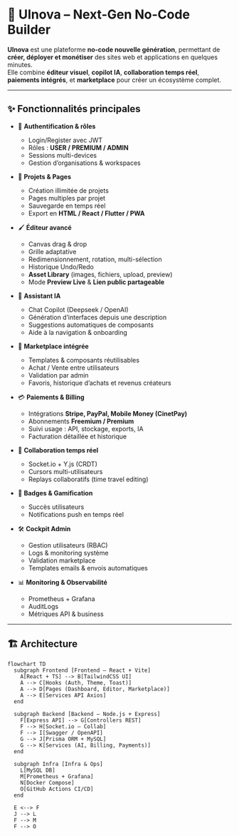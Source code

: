# 🌌 UInova – Next-Gen No-Code Builder

**UInova** est une plateforme **no-code nouvelle génération**, permettant de **créer, déployer et monétiser** des sites web et applications en quelques minutes.  
Elle combine **éditeur visuel**, **copilot IA**, **collaboration temps réel**, **paiements intégrés**, et **marketplace** pour créer un écosystème complet.  

---

## ✨ Fonctionnalités principales

- 🔑 **Authentification & rôles**
  - Login/Register avec JWT
  - Rôles : **USER / PREMIUM / ADMIN**
  - Sessions multi-devices
  - Gestion d’organisations & workspaces

- 📂 **Projets & Pages**
  - Création illimitée de projets
  - Pages multiples par projet
  - Sauvegarde en temps réel
  - Export en **HTML / React / Flutter / PWA**

- 🖌️ **Éditeur avancé**
  - Canvas drag & drop
  - Grille adaptative
  - Redimensionnement, rotation, multi-sélection
  - Historique Undo/Redo
  - **Asset Library** (images, fichiers, upload, preview)
  - Mode **Preview Live** & **Lien public partageable**

- 🤖 **Assistant IA**
  - Chat Copilot (Deepseek / OpenAI)
  - Génération d’interfaces depuis une description
  - Suggestions automatiques de composants
  - Aide à la navigation & onboarding

- 🛒 **Marketplace intégrée**
  - Templates & composants réutilisables
  - Achat / Vente entre utilisateurs
  - Validation par admin
  - Favoris, historique d’achats et revenus créateurs

- 💳 **Paiements & Billing**
  - Intégrations **Stripe, PayPal, Mobile Money (CinetPay)**
  - Abonnements **Freemium / Premium**
  - Suivi usage : API, stockage, exports, IA
  - Facturation détaillée et historique

- 🤝 **Collaboration temps réel**
  - Socket.io + Y.js (CRDT)
  - Cursors multi-utilisateurs
  - Replays collaboratifs (time travel editing)

- 🏅 **Badges & Gamification**
  - Succès utilisateurs
  - Notifications push en temps réel

- 🛠 **Cockpit Admin**
  - Gestion utilisateurs (RBAC)
  - Logs & monitoring système
  - Validation marketplace
  - Templates emails & envois automatiques

- 📊 **Monitoring & Observabilité**
  - Prometheus + Grafana
  - AuditLogs
  - Métriques API & business

---

## 🏗 Architecture

```mermaid
flowchart TD
  subgraph Frontend [Frontend – React + Vite]
    A[React + TS] --> B[TailwindCSS UI]
    A --> C[Hooks (Auth, Theme, Toast)]
    A --> D[Pages (Dashboard, Editor, Marketplace)]
    A --> E[Services API Axios]
  end

  subgraph Backend [Backend – Node.js + Express]
    F[Express API] --> G[Controllers REST]
    F --> H[Socket.io – Collab]
    F --> I[Swagger / OpenAPI]
    G --> J[Prisma ORM + MySQL]
    G --> K[Services (AI, Billing, Payments)]
  end

  subgraph Infra [Infra & Ops]
    L[MySQL DB]
    M[Prometheus + Grafana]
    N[Docker Compose]
    O[GitHub Actions CI/CD]
  end

  E <--> F
  J --> L
  F --> M
  F --> O

